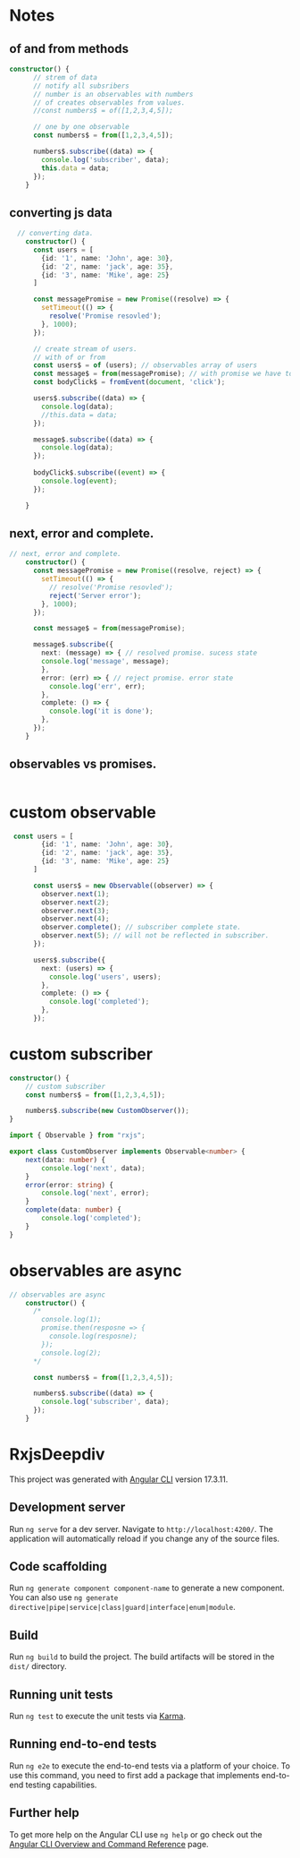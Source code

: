 
# Notes

## of and from methods
```ts
constructor() {      
      // strem of data
      // notify all subsribers
      // number is an observables with numbers
      // of creates observables from values.
      //const numbers$ = of([1,2,3,4,5]);

      // one by one observable
      const numbers$ = from([1,2,3,4,5]);

      numbers$.subscribe((data) => {
        console.log('subscriber', data);
        this.data = data;
      });
    }
```

## converting js data
```ts
  // converting data.
    constructor() {
      const users = [
        {id: '1', name: 'John', age: 30},
        {id: '2', name: 'jack', age: 35},
        {id: '3', name: 'Mike', age: 25}
      ]

      const messagePromise = new Promise((resolve) => {
        setTimeout(() => {
          resolve('Promise resovled');
        }, 1000);
      });

      // create stream of users.
      // with of or from
      const users$ = of (users); // observables array of users
      const message$ = from(messagePromise); // with promise we have to use from.
      const bodyClick$ = fromEvent(document, 'click');

      users$.subscribe((data) => {
        console.log(data);
        //this.data = data;
      });

      message$.subscribe((data) => {
        console.log(data);
      });
      
      bodyClick$.subscribe((event) => {
        console.log(event);
      });

    }
```

## next, error and complete.
``` ts
// next, error and complete.
    constructor() {
      const messagePromise = new Promise((resolve, reject) => {
        setTimeout(() => {
          // resolve('Promise resovled');
          reject('Server error');
        }, 1000);
      });

      const message$ = from(messagePromise);

      message$.subscribe({
        next: (message) => { // resolved promise. sucess state
        console.log('message', message);
        },
        error: (err) => { // reject promise. error state
          console.log('err', err);
        },
        complete: () => {
          console.log('it is done');
        },
      });
    }
```

## observables vs promises.

```ts

```


# custom observable
```ts
 const users = [
        {id: '1', name: 'John', age: 30},
        {id: '2', name: 'jack', age: 35},
        {id: '3', name: 'Mike', age: 25}
      ]

      const users$ = new Observable((observer) => {
        observer.next(1);
        observer.next(2);
        observer.next(3);
        observer.next(4);
        observer.complete(); // subscriber complete state.
        observer.next(5); // will not be reflected in subscriber.
      });      

      users$.subscribe({
        next: (users) => {
          console.log('users', users);
        },
        complete: () => {
          console.log('completed');
        },
      });
```


# custom subscriber
```ts
constructor() {
    // custom subscriber
    const numbers$ = from([1,2,3,4,5]);

    numbers$.subscribe(new CustomObserver());
}

import { Observable } from "rxjs";

export class CustomObserver implements Observable<number> {
    next(data: number) {
        console.log('next', data);
    }
    error(error: string) {
        console.log('next', error);
    }
    complete(data: number) {
        console.log('completed');
    }
}
```

# observables are async
```ts
// observables are async
    constructor() {
      /*
        console.log(1);
        promise.then(resposne => {
          console.log(resposne);
        });
        console.log(2);
      */

      const numbers$ = from([1,2,3,4,5]);

      numbers$.subscribe((data) => {
        console.log('subscriber', data);
      });
    }
```

# RxjsDeepdiv

This project was generated with [Angular CLI](https://github.com/angular/angular-cli) version 17.3.11.

## Development server

Run `ng serve` for a dev server. Navigate to `http://localhost:4200/`. The application will automatically reload if you change any of the source files.

## Code scaffolding

Run `ng generate component component-name` to generate a new component. You can also use `ng generate directive|pipe|service|class|guard|interface|enum|module`.

## Build

Run `ng build` to build the project. The build artifacts will be stored in the `dist/` directory.

## Running unit tests

Run `ng test` to execute the unit tests via [Karma](https://karma-runner.github.io).

## Running end-to-end tests

Run `ng e2e` to execute the end-to-end tests via a platform of your choice. To use this command, you need to first add a package that implements end-to-end testing capabilities.

## Further help

To get more help on the Angular CLI use `ng help` or go check out the [Angular CLI Overview and Command Reference](https://angular.io/cli) page.